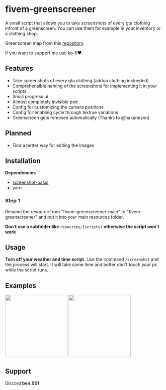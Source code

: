 # fivem-greenscreener
A small script that allows you to take screenshots of every gta clothing infront of a greenscreen.
You can use them for example in your inventory or a clothing shop.

Greenscreen map from this [repository](https://github.com/Stuyk/altv-greenscreener).

If you want to support me use [ko-fi](https://ko-fi.com/bentix)❤️​.

## Features
- Take screenshots of every gta clothing (addon clothing inclueded)
- Comprehensible naming of the screenshots for implementing it in your scripts
- Small progress ui
- Almost completely invisible ped
- Config for customizing the camera positions
- Config for enabling cycle through textrue variations
- Greenscreen gets removed automatically (Thanks to @hakanesnn)

## Planned
- Find a better way for editing the images

## Installation
**Dependencies**
- [screenshot-basic](https://github.com/citizenfx/screenshot-basic)
- yarn

### Step 1
Rename the resource from "fivem-greenscreener-main" to "fivem-greenscreener" and put it into your main resources folder.

**Don't use a subfolder like** `resources/[scripts]` **otherwise the script won't work**

## Usage
**Turn off your weather and time script.**
Use the command `/screenshot` and the process will start.
It will take some time and better don't touch your pc while the script runs.

## Examples
<img src="https://i.imgur.com/wSEe9r9.png" width="200"> <img src="https://i.imgur.com/GK5mHFx.png" width="200">

## Support
Discord **ben.001**
